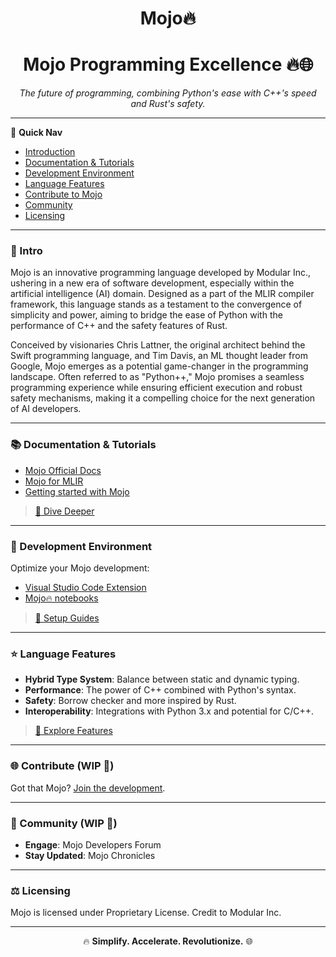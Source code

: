 <div align="center">

<h1>Mojo🔥</h1>

# Mojo Programming Excellence 🔥🌐
_The future of programming, combining Python's ease with C++'s speed and Rust's safety._

</div>

---

🚩 **Quick Nav**
- [Introduction](#🌌-intro)
- [Documentation & Tutorials](#📚-docs)
- [Development Environment](#🔧-dev-environment)
- [Language Features](#⭐-features)
- [Contribute to Mojo](#🌐-contribute)
- [Community](#🤖-community)
- [Licensing](#⚖️-license)

---

### 🌌 Intro

Mojo is an innovative programming language developed by Modular Inc., ushering in a new era of software development, especially within the artificial intelligence (AI) domain. Designed as a part of the MLIR compiler framework, this language stands as a testament to the convergence of simplicity and power, aiming to bridge the ease of Python with the performance of C++ and the safety features of Rust.

Conceived by visionaries Chris Lattner, the original architect behind the Swift programming language, and Tim Davis, an ML thought leader from Google, Mojo emerges as a potential game-changer in the programming landscape. Often referred to as "Python++," Mojo promises a seamless programming experience while ensuring efficient execution and robust safety mechanisms, making it a compelling choice for the next generation of AI developers.

---

### 📚 Documentation & Tutorials
- [Mojo Official Docs](https://docs.modular.com/mojo/)
- [Mojo for MLIR](https://docs.modular.com/mojo/notebooks/BoolMLIR.html#what-is-mlir)
- [Getting started with Mojo](https://docs.modular.com/mojo/manual/get-started/)

> [🔗 Dive Deeper](#)

---

### 🔧 Development Environment
Optimize your Mojo development:
- [Visual Studio Code Extension](https://marketplace.visualstudio.com/items?itemName=modular-mojotools.vscode-mojo)
- [Mojo🔥 notebooks](https://docs.modular.com/mojo/notebooks/)

> [🔗 Setup Guides](#)

---

### ⭐ Language Features
- **Hybrid Type System**: Balance between static and dynamic typing.
- **Performance**: The power of C++ combined with Python's syntax.
- **Safety**: Borrow checker and more inspired by Rust.
- **Interoperability**: Integrations with Python 3.x and potential for C/C++.

> [🔗 Explore Features](#)

---

### 🌐 Contribute (WIP 🚧)
Got that Mojo? [Join the development](#).

---

### 🤖 Community (WIP 🚧)
- **Engage**: Mojo Developers Forum
- **Stay Updated**: Mojo Chronicles

---

### ⚖️ Licensing
Mojo is licensed under Proprietary License. Credit to Modular Inc.

---

<div align="center">

🔥 **Simplify. Accelerate. Revolutionize.** 🌐

</div>

